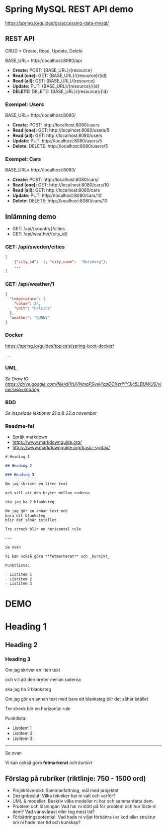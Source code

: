 # Spring MySQL REST API demo

<https://spring.io/guides/gs/accessing-data-mysql/>

## REST API

CRUD = Create, Read, Update, Delete

BASE_URL= http://localhost:8080/api

- **Create:** POST: {BASE_URL}/{resource}
- **Read (one):** GET: {BASE_URL}/{resource}/{id}
- **Read (all):** GET: {BASE_URL}/{resource}
- **Update:** PUT: {BASE_URL}/{resource}/{id}
- **DELETE:** DELETE: {BASE_URL}/{resource}/{id}

### Exempel: Users

BASE_URL= http://localhost:8080/

- **Create:** POST: http://localhost:8080/users
- **Read (one):** GET: http://localhost:8080/users/5
- **Read (all):** GET: http://localhost:8080/users
- **Update:** PUT: http://localhost:8080/users/5
- **Delete:** DELETE: http://localhost:8080/users/5

### Exempel: Cars

BASE_URL= http://localhost:8080/

- **Create:** POST: http://localhost:8080/cars/
- **Read (one):** GET: http://localhost:8080/cars/10
- **Read (all):** GET: http://localhost:8080/cars
- **Update:** PUT: http://localhost:8080/cars/10
- **Delete:** DELETE: http://localhost:8080/cars/10

## Inlämning demo

- GET: /api/{country}/cities
- GET: /api/weather/{city_id}

### GET: /api/sweden/cities

```json
[
    {"city_id":  1, "city_name":  "Göteborg"},
    ...
]
```

### GET: /api/weather/1

```json
{
  "temperature": {
    "value": 24,
    "unit": "Celcius"
  },
  "weather": "SUNNY"
}
```

### Docker

<https://spring.io/guides/topicals/spring-boot-docker/>

```dockerfile
...
```

### UML

*Se Draw IO  <https://drive.google.com/file/d/1tUVNmqPSyej4cpOCKzrlYY3ic5LBUWU6/view?usp=sharing>*

### BDD

*Se inspelade lektioner 21:a & 22:a november*

### Readme-fel

- Språk markdown
- https://www.markdownguide.org/
- https://www.markdownguide.org/basic-syntax/

```markdown
# Heading 1

## Heading 2

### Heading 3

Om jag skriver en liten text

och vill att den bryter mellan raderna

ska jag ha 2 blanksteg

Om jag gör en annan text med
bara ett blanksteg
blir det såhär istället

Tre streck blir en horizontal rule

---

Se ovan

Vi kan också göra **fetmarkerat** och _kursivt_

Punktlista:

- Listitem 1
- Listitem 2
- Listitem 3
```

# DEMO

# Heading 1

## Heading 2

### Heading 3

Om jag skriver en liten text

och vill att den bryter mellan raderna

ska jag ha 2 blanksteg


Om jag gör en annan text med
bara ett blanksteg
blir det såhär istället

Tre streck blir en horizontal rule

Punktlista:

- Listitem 1
- Listitem 2
- Listitem 3

---

Se ovan

Vi kan också göra **fetmarkerat** och _kursivt_

## Förslag på rubriker (riktlinje: 750 - 1500 ord)

- Projektöversikt: Sammanfattning, mål med projektet
- Designbeslut: Vilka tekniker har ni valt och varför?
- UML & modeller: Beskriv vilka modeller ni har och sammanfatta dem.
- Problem och lösningar: Vad har ni stött på för problem och hur 
löste ni dem? Vad var svårast eller tog mest tid?
- Förbättringspotential: Vad hade ni viljat förbättra i er kod eller
struktur om ni hade mer tid och kunskap?